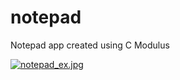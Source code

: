 # notepad
Notepad app created using C Modulus

[![notepad_ex.jpg](https://s3.postimg.org/obzgjmclf/notepad_ex.jpg)](https://postimg.org/image/cmvgvnlmn/)
